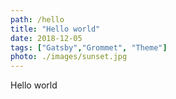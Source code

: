 ```yaml
---
path: /hello
title: "Hello world"
date: 2018-12-05
tags: ["Gatsby","Grommet", "Theme"]
photo: ./images/sunset.jpg
---
```


Hello world
